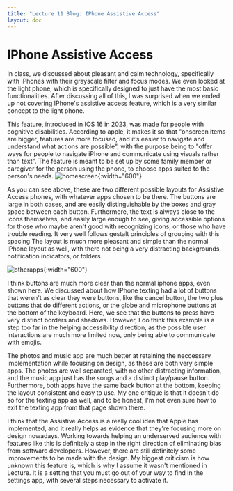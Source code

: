 ```yaml
---
title: "Lecture 11 Blog: IPhone Assistive Access"
layout: doc
---
```


# IPhone Assistive Access
In class, we discussed about pleasant and calm technology, specifically with IPhones with their grayscale filter and focus modes. We even looked at the light phone, which is specifically designed to just have the most basic functionalities. After discussing all of this, I was surprised when we ended up not covering IPhone's assistive access feature, which is a very similar concept to the light phone.

This feature, introduced in IOS 16 in 2023, was made for people with cognitive disabilities. According to apple, it makes it so that "onscreen items are bigger, features are more focused, and it’s easier to navigate and understand what actions are possible", with the purpose being to "offer ways for people to navigate iPhone and communicate using visuals rather than text". The feature is meant to be set up by some family member or caregiver for the person using the phone, to choose apps suited to the person's needs.
![homescreen](/assets/images/lecture11blog/iphonescreen.png){:width="600"}

As you can see above, these are two different possible layouts for Assistive Access phones, with whatever apps chosen to be there. The buttons are large in both cases, and are easily distinguishable by the boxes and gray space between each button. Furthermore, the text is always close to the icons themselves, and easily large enough to see, giving accessible options for those who maybe aren't good with recognizing icons, or those who have trouble reading. It very well follows gestalt principles of grouping with this spacing The layout is much more pleasant and simple than the normal IPhone layout as well, with there not being a very distracting backgrounds, notification indicators, or folders. 

![otherapps](/assets/images/lecture11blog/otherapps.png){:width="600"}

I think buttons are much more clear than the normal iphone apps, even shown here. We discussed about how IPhone texting had a lot of buttons that weren't as clear they were buttons, like the cancel button, the two plus buttons that do different actions, or the globe and microphone buttons at the bottom of the keyboard. Here, we see that the buttons to press have very distinct borders and shadows. However, I do think this example is a step too far in the helping accessibility direction, as the possible user interactions are much more limited now, only being able to communicate with emojis. 

The photos and music app are much better at retaining the neccessary implementation while focusing on design, as these are both very simple apps. The photos are well separated, with no other distracting information, and the music app just has the songs and a distinct play/pause button. Furthermore, both apps have the same back button at the bottom, keeping the layout consistent and easy to use. My one critique is that it doesn't do so for the texting app as well, and to be honest, I'm not even sure how to exit the texting app from that page shown there.

I think that the Assistive Access is a really cool idea that Apple has implemented, and it really helps as evidence that they're focusing more on design nowadays. Working towards helping an underserved audience with features like this is definitely a step in the right direction of eliminating bias from software developers. However, there are still definitely some improvements to be made with the design. My biggest criticism is how unknown this feature is, which is why I assume it wasn't mentioned in Lecture. It is a setting that you must go out of your way to find in the settings app, with several steps necessary to activate it. 